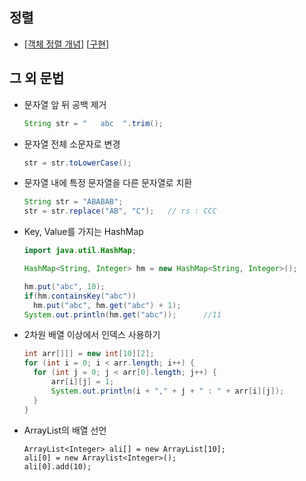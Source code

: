 ## 정렬
- [[객체 정렬 개념](https://gmlwjd9405.github.io/2018/09/06/java-comparable-and-comparator.html)] [[구현](https://github.com/BJ-Lim/Frameworks/blob/master/java/ComparableExample.java)]

## 그 외 문법
- 문자열 앞 뒤 공백 제거
  ```java
  String str = "   abc  ".trim();
  ```
- 문자열 전체 소문자로 변경
  ```java
  str = str.toLowerCase();
  ```
- 문자열 내에 특정 문자열을 다른 문자열로 치환
  ```java
  String str = "ABABAB";
  str = str.replace("AB", "C");   // rs : CCC
  ```
- Key, Value를 가지는 HashMap
  ```java
  import java.util.HashMap;

  HashMap<String, Integer> hm = new HashMap<String, Integer>();
  
  hm.put("abc", 10);
  if(hm.containsKey("abc"))
  	hm.put("abc", hm.get("abc") + 1);
  System.out.println(hm.get("abc"));      //11
  ```
- 2차원 배열 이상에서 인덱스 사용하기
  ```java
  int arr[][] = new int[10][2];
  for (int i = 0; i < arr.length; i++) {
  	for (int j = 0; j < arr[0].length; j++) {
  		arr[i][j] = 1;
  		System.out.println(i + "," + j + " : " + arr[i][j]);
  	}
  }
  ```
- ArrayList의 배열 선언
  ```
  ArrayList<Integer> ali[] = new ArrayList[10];
  ali[0] = new Arraylist<Integer>();
  ali[0].add(10);
  ```
